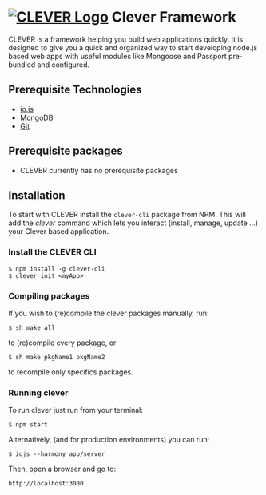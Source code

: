 # [![CLEVER Logo](https://raw.githubusercontent.com/imperodesign/clever-system/development/assets/src/site/img/clever-logo.png)](http://cleverframework.io/) Clever Framework

CLEVER is a framework helping you build web applications quickly. It is designed to give you a quick and organized way to start developing node.js based web apps with useful modules like Mongoose and Passport pre-bundled and configured.

## Prerequisite Technologies
* [io.js](https://iojs.org)
* [MongoDB](http://www.mongodb.org)
* [Git](http://git-scm.com)

## Prerequisite packages

* CLEVER currently has no prerequisite packages

## Installation
To start with CLEVER install the `clever-cli` package from NPM.
This will add the *clever* command which lets you interact (install, manage, update ...) your Clever based application.

### Install the CLEVER CLI

```
$ npm install -g clever-cli
$ clever init <myApp>
```

### Compiling packages
If you wish to (re)compile the clever packages manually, run:
```
$ sh make all
```
to (re)compile every package, or
```
$ sh make pkgName1 pkgName2
```
to recompile only specifics packages.

### Running clever
To run clever just run from your terminal:
```
$ npm start
```

Alternatively, (and for production environments) you can run:
```
$ iojs --harmony app/server
```

Then, open a browser and go to:
```
http://localhost:3000
```
